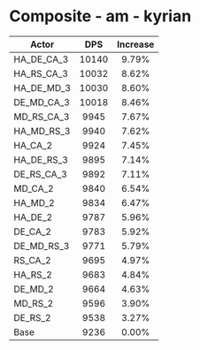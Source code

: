 # Composite - am - kyrian
| Actor | DPS | Increase |
|---|:---:|:---:|
|HA_DE_CA_3|10140|9.79%|
|HA_RS_CA_3|10032|8.62%|
|HA_DE_MD_3|10030|8.60%|
|DE_MD_CA_3|10018|8.46%|
|MD_RS_CA_3|9945|7.67%|
|HA_MD_RS_3|9940|7.62%|
|HA_CA_2|9924|7.45%|
|HA_DE_RS_3|9895|7.14%|
|DE_RS_CA_3|9892|7.11%|
|MD_CA_2|9840|6.54%|
|HA_MD_2|9834|6.47%|
|HA_DE_2|9787|5.96%|
|DE_CA_2|9783|5.92%|
|DE_MD_RS_3|9771|5.79%|
|RS_CA_2|9695|4.97%|
|HA_RS_2|9683|4.84%|
|DE_MD_2|9664|4.63%|
|MD_RS_2|9596|3.90%|
|DE_RS_2|9538|3.27%|
|Base|9236|0.00%|
